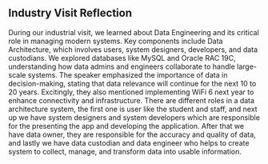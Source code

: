 Industry Visit Reflection
-
During our industrial visit, we learned about Data Engineering and its critical role in managing modern systems. Key components include Data Architecture, which involves users, system designers, developers, and data custodians. We explored databases like MySQL and Oracle RAC 19C, understanding how data admins and engineers collaborate to handle large-scale systems. The speaker emphasized the importance of data in decision-making, stating that data relevance will continue for the next 10 to 20 years. Excitingly, they also mentioned implementing WiFi 6 next year to enhance connectivity and infrastructure.
There are different roles in a data architecture system, the first one is user like the student and staff, and next up we have system designers and system developers which are responsible for the presenting the app and developing the application. After that we have data owner, they are responsible for the accuracy and quality of data, and lastly we have data custodian and data engineer who helps to create system to collect, manage, and transform data into usable information.
